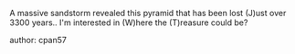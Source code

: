 A massive sandstorm revealed this pyramid that has been lost (J)ust over 3300 years.. I'm interested in (W)here the (T)reasure could be?

author: cpan57
